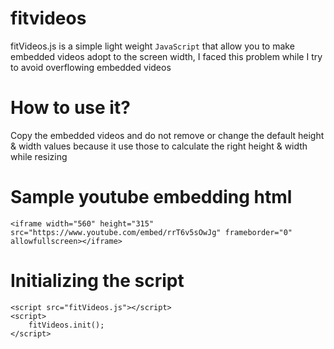 # fitvideos
fitVideos.js is a simple light weight `JavaScript` that allow you to make embedded videos adopt to the screen width, I faced this problem while I try to avoid overflowing embedded videos

# How to use it?
Copy the embedded videos and do not remove or change the default height & width values because it use those to calculate the right height & width while resizing

# Sample youtube embedding html
```
<iframe width="560" height="315" src="https://www.youtube.com/embed/rrT6v5sOwJg" frameborder="0" allowfullscreen></iframe>
```

# Initializing the script
```
<script src="fitVideos.js"></script>
<script>
	fitVideos.init();
</script>
```
